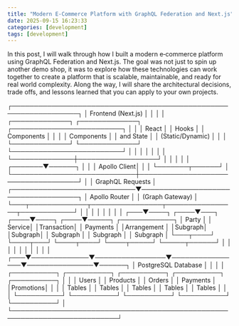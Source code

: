 ```yaml
---
title: "Modern E-Commerce Platform with GraphQL Federation and Next.js"
date: 2025-09-15 16:23:33
categories: [development]
tags: [development]
---
```


In this post, I will walk through how I built a modern e‑commerce platform using GraphQL Federation and Next.js. The goal was not just to spin up another demo shop, it was to explore how these technologies can work together to create a platform that is scalable, maintainable, and ready for real world complexity. Along the way, I will share the architectural decisions, trade offs, and lessons learned that you can apply to your own projects.

<div class="white-space: pre; line-height: 1.2; background-color: #f6f8fa; padding: 16px; border-radius: 6px; overflow-x: auto; border: 1px solid #ddd;">
┌─────────────────────────────────────────────────────────────────┐
│                        Frontend (Next.js)                       │
│                                                                 │
│  ┌─────────────┐  ┌─────────────┐  ┌─────────────────────────┐  │
│  │    React    │  │    Hooks    │  │      Components         │  │
│  │ Components  │  │  and State  │  │  (Static/Dynamic)       │  │
│  └─────────────┘  └─────────────┘  └─────────────────────────┘  │
│             │              │                  │                 │
│             └──────────────┼──────────────────┘                 │
│                            │                                    │
│                    ┌───────▼──────┐                             │
│                    │ Apollo Client│                             │
│                    └───────┬──────┘                             │
└────────────────────────────┼────────────────────────────────────┘
                             │
                             │ GraphQL Requests
                             │
┌────────────────────────────▼────────────────────────────────────┐
│                      Apollo Router                              │
│                     (Graph Gateway)                             │
└───┬─────────────┬────────────────┬────────────────┬────────────┘
    │             │                │                │
    │             │                │                │
┌───▼────┐   ┌────▼───┐      ┌────▼────┐      ┌────▼─────┐   ┌────────────┐
│ Party  │   │ Service│      │Transaction│    │ Payments │   │Arrangement │
│Subgraph│   │Subgraph│      │ Subgraph │     │ Subgraph │   │  Subgraph  │
└───┬────┘   └────┬───┘      └────┬────┘      └────┬─────┘   └─────┬──────┘
    │             │                │                │               │
    │             │                │                │               │
┌───▼─────────────▼────────────────▼────────────────▼───────────────▼──────┐
│                          PostgreSQL Database                             │
│                                                                          │
│     ┌──────────┐  ┌──────────┐  ┌──────────┐  ┌──────────┐  ┌──────────┐ │
│     │  Users   │  │ Products │  │  Orders  │  │ Payments │  │Promotions│ │
│     │  Tables  │  │  Tables  │  │  Tables  │  │  Tables  │  │  Tables  │ │
│     └──────────┘  └──────────┘  └──────────┘  └──────────┘  └──────────┘ │
└──────────────────────────────────────────────────────────────────────────┘
</div>
